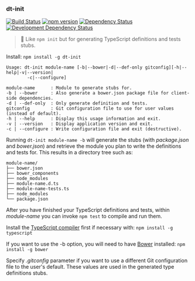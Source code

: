 ### dt-init
[![Build Status](https://travis-ci.org/stpettersens/dt-init.png?branch=master)](https://travis-ci.org/stpettersens/dt-init)
[![npm version](https://badge.fury.io/js/dt-init.svg)](http://npmjs.org/package/dt-init)
[![Dependency Status](https://david-dm.org/stpettersens/dt-init.png?theme=shields.io)](https://david-dm.org/stpettersens/dt-init) [![Development Dependency Status](https://david-dm.org/stpettersens/dt-init/dev-status.png?theme=shields.io)](https://david-dm.org/stpettersens/dt-init#info=devDependencies)

> :blue_book: Like `npm init` but for generating TypeScript definitions and tests stubs.

Install: `npm install -g dt-init`

    Usage: dt-init module-name [-b|--bower|-d|--def-only gitconfig][-h|--help|-v|--version|
            -c|--configure]

    module-name      : Module to generate stubs for.
    -b | --bower     : Also generate a bower.json package file for client-side dependencies.
    -d | --def-only  : Only generate definition and tests.
    gitconfig        : Git configuration file to use for user values (instead of default).
    -h | --help      : Display this usage information and exit.
    -v | --version   : Display application version and exit.
    -c | --configure : Write configuration file and exit (destructive).

Running `dt-init module-name -b` will generate the stubs (with *package.json* and *bower.json*) and retrieve the module you plan to write the definitions and tests for. This results in a directory tree such as:

    module-name/
    ├── bower.json
    ├── bower_components
    ├── node_modules
    ├── module-name.d.ts
    ├── module-name-tests.ts
    ├── node_modules
    └── package.json

After you have finished your TypeScript definitions and tests,
within *module-name* you can invoke `npm test` to compile and run them.

Install the [TypeScript compiler](http://www.typescriptlang.org) first if necessary with:
`npm install -g typescript`

If you want to use the -b option, you will need to have [Bower](http://bower.io) installed:
`npm install -g bower`

Specify *.gitconfig* parameter if you want to use a different Git configuration
file to the user's default. These values are used in the generated type definitions stubs.
